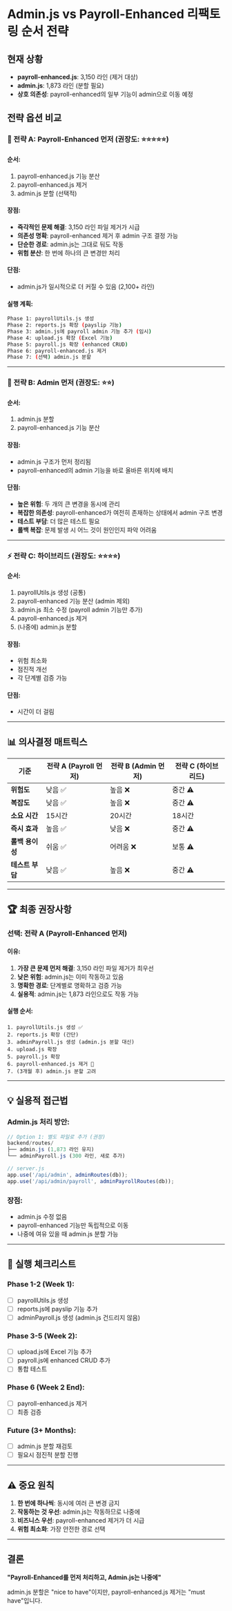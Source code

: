 # Admin.js vs Payroll-Enhanced 리팩토링 순서 전략

## 현재 상황
- **payroll-enhanced.js**: 3,150 라인 (제거 대상)
- **admin.js**: 1,873 라인 (분할 필요)
- **상호 의존성**: payroll-enhanced의 일부 기능이 admin으로 이동 예정

## 전략 옵션 비교

### 🚀 전략 A: Payroll-Enhanced 먼저 (권장도: ⭐⭐⭐⭐⭐)

#### 순서:
1. payroll-enhanced.js 기능 분산
2. payroll-enhanced.js 제거
3. admin.js 분할 (선택적)

#### 장점:
- **즉각적인 문제 해결**: 3,150 라인 파일 제거가 시급
- **의존성 명확**: payroll-enhanced 제거 후 admin 구조 결정 가능
- **단순한 경로**: admin.js는 그대로 둬도 작동
- **위험 분산**: 한 번에 하나의 큰 변경만 처리

#### 단점:
- admin.js가 일시적으로 더 커질 수 있음 (2,100+ 라인)

#### 실행 계획:
```bash
Phase 1: payrollUtils.js 생성
Phase 2: reports.js 확장 (payslip 기능)
Phase 3: admin.js에 payroll admin 기능 추가 (임시)
Phase 4: upload.js 확장 (Excel 기능)
Phase 5: payroll.js 확장 (enhanced CRUD)
Phase 6: payroll-enhanced.js 제거
Phase 7: (선택) admin.js 분할
```

---

### 🔄 전략 B: Admin 먼저 (권장도: ⭐⭐)

#### 순서:
1. admin.js 분할
2. payroll-enhanced.js 기능 분산

#### 장점:
- admin.js 구조가 먼저 정리됨
- payroll-enhanced의 admin 기능을 바로 올바른 위치에 배치

#### 단점:
- **높은 위험**: 두 개의 큰 변경을 동시에 관리
- **복잡한 의존성**: payroll-enhanced가 여전히 존재하는 상태에서 admin 구조 변경
- **테스트 부담**: 더 많은 테스트 필요
- **롤백 복잡**: 문제 발생 시 어느 것이 원인인지 파악 어려움

---

### ⚡ 전략 C: 하이브리드 (권장도: ⭐⭐⭐⭐)

#### 순서:
1. payrollUtils.js 생성 (공통)
2. payroll-enhanced 기능 분산 (admin 제외)
3. admin.js 최소 수정 (payroll admin 기능만 추가)
4. payroll-enhanced.js 제거
5. (나중에) admin.js 분할

#### 장점:
- 위험 최소화
- 점진적 개선
- 각 단계별 검증 가능

#### 단점:
- 시간이 더 걸림

---

## 📊 의사결정 매트릭스

| 기준 | 전략 A (Payroll 먼저) | 전략 B (Admin 먼저) | 전략 C (하이브리드) |
|------|---------------------|-------------------|-------------------|
| **위험도** | 낮음 ✅ | 높음 ❌ | 중간 ⚠️ |
| **복잡도** | 낮음 ✅ | 높음 ❌ | 중간 ⚠️ |
| **소요 시간** | 15시간 | 20시간 | 18시간 |
| **즉시 효과** | 높음 ✅ | 낮음 ❌ | 중간 ⚠️ |
| **롤백 용이성** | 쉬움 ✅ | 어려움 ❌ | 보통 ⚠️ |
| **테스트 부담** | 낮음 ✅ | 높음 ❌ | 중간 ⚠️ |

---

## 🏆 최종 권장사항

### **선택: 전략 A (Payroll-Enhanced 먼저)**

#### 이유:
1. **가장 큰 문제 먼저 해결**: 3,150 라인 파일 제거가 최우선
2. **낮은 위험**: admin.js는 이미 작동하고 있음
3. **명확한 경로**: 단계별로 명확하고 검증 가능
4. **실용적**: admin.js는 1,873 라인으로도 작동 가능

#### 실행 순서:
```
1. payrollUtils.js 생성 ✅
2. reports.js 확장 (간단)
3. adminPayroll.js 생성 (admin.js 분할 대신)
4. upload.js 확장
5. payroll.js 확장
6. payroll-enhanced.js 제거 🎯
7. (3개월 후) admin.js 분할 고려
```

---

## 💡 실용적 접근법

### Admin.js 처리 방안:
```javascript
// Option 1: 별도 파일로 추가 (권장)
backend/routes/
├── admin.js (1,873 라인 유지)
└── adminPayroll.js (300 라인, 새로 추가)

// server.js
app.use('/api/admin', adminRoutes(db));
app.use('/api/admin/payroll', adminPayrollRoutes(db));
```

### 장점:
- admin.js 수정 없음
- payroll-enhanced 기능만 독립적으로 이동
- 나중에 여유 있을 때 admin.js 분할 가능

---

## 🚦 실행 체크리스트

### Phase 1-2 (Week 1):
- [ ] payrollUtils.js 생성
- [ ] reports.js에 payslip 기능 추가
- [ ] adminPayroll.js 생성 (admin.js 건드리지 않음)

### Phase 3-5 (Week 2):
- [ ] upload.js에 Excel 기능 추가
- [ ] payroll.js에 enhanced CRUD 추가
- [ ] 통합 테스트

### Phase 6 (Week 2 End):
- [ ] payroll-enhanced.js 제거
- [ ] 최종 검증

### Future (3+ Months):
- [ ] admin.js 분할 재검토
- [ ] 필요시 점진적 분할 진행

---

## ⚠️ 중요 원칙

1. **한 번에 하나씩**: 동시에 여러 큰 변경 금지
2. **작동하는 것 우선**: admin.js는 작동하므로 나중에
3. **비즈니스 우선**: payroll-enhanced 제거가 더 시급
4. **위험 최소화**: 가장 안전한 경로 선택

---

## 결론

**"Payroll-Enhanced를 먼저 처리하고, Admin.js는 나중에"**

admin.js 분할은 "nice to have"이지만,
payroll-enhanced.js 제거는 "must have"입니다.